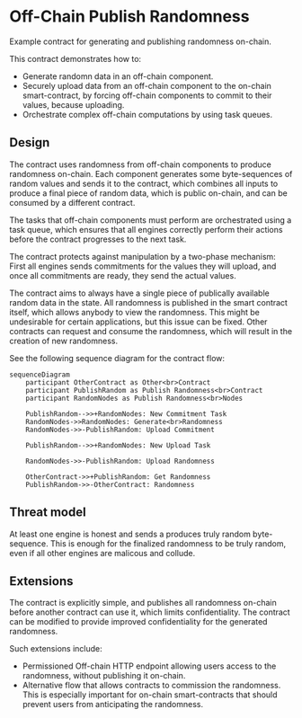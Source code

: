 # Off-Chain Publish Randomness

Example contract for generating and publishing randomness on-chain.

This contract demonstrates how to:

- Generate randomn data in an off-chain component.
- Securely upload data from an off-chain component to the on-chain
  smart-contract, by forcing off-chain components to commit to their values,
  because uploading.
- Orchestrate complex off-chain computations by using task queues.

## Design

The contract uses randomness from off-chain components to produce randomness
on-chain. Each component generates some byte-sequences of random values and
sends it to the contract, which combines all inputs to produce a final piece of
random data, which is public on-chain, and can be consumed by a different
contract.

The tasks that off-chain components must perform are orchestrated using a task
queue, which ensures that all engines correctly perform their actions before
the contract progresses to the next task.

The contract protects against manipulation by a two-phase mechanism: First all
engines sends commitments for the values they will upload, and once all
commitments are ready, they send the actual values.

The contract aims to always have a single piece of publically available random
data in the state. All randomness is published in the smart contract itself,
which allows anybody to view the randomness. This might be undesirable for
certain applications, but this issue can be fixed. Other contracts can request
and consume the randomness, which will result in the creation of new
randomness.

See the following sequence diagram for the contract flow:

```mermaid
sequenceDiagram
    participant OtherContract as Other<br>Contract
    participant PublishRandom as Publish Randomness<br>Contract
    participant RandomNodes as Publish Randomness<br>Nodes

    PublishRandom-->>+RandomNodes: New Commitment Task
    RandomNodes->>RandomNodes: Generate<br>Randomness
    RandomNodes->>-PublishRandom: Upload Commitment

    PublishRandom-->>+RandomNodes: New Upload Task

    RandomNodes->>-PublishRandom: Upload Randomness

    OtherContract->>+PublishRandom: Get Randomness
    PublishRandom->>-OtherContract: Randomness
```

## Threat model

At least one engine is honest and sends a produces truly random byte-sequence.
This is enough for the finalized randomness to be truly random, even if all
other engines are malicous and collude.

## Extensions

The contract is explicitly simple, and publishes all randomness on-chain before
another contract can use it, which limits confidentiality. The contract can be
modified to provide improved confidentiality for the generated randomness.

Such extensions include:

- Permissioned Off-chain HTTP endpoint allowing users access to the randomness,
  without publishing it on-chain.
- Alternative flow that allows contracts to commission the randomness. This is
  especially important for on-chain smart-contracts that should prevent users
  from anticipating the randomness.
